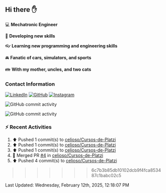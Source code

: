 ## Hi there ✋

:computer: **Mechatronic Engineer**

:pencil: **Developing new skills**

:eyeglasses: **Learning new programming and engineering skills**

:oncoming_automobile: **Fanatic of cars, simulators, and sports**

:family: **With my mother, uncles, and two cats**

### Contact Information

[![LinkedIn](https://img.shields.io/badge/LinkedIn-Profile-blue?logo=linkedin)](https://www.linkedin.com/in/mario-alexander-vargas-celis/)      [![GitHub](https://img.shields.io/badge/GitHub-Profile-black?logo=github)](https://github.com/celioso)      [![Instagram](https://img.shields.io/badge/Instagram-Profile-E4405F?logo=instagram&logoColor=white)](https://www.instagram.com/celismarioalexander/)

![GitHub commit activity](https://img.shields.io/github/commit-activity/w/celioso/Cursos-de-Platzi)

![GitHub commit activity](https://img.shields.io/github/commit-activity/m/celioso/Cursos-de-Platzi)

### :zap: Recent Activities
<!--RECENT_ACTIVITY:start-->
1. ⬆️ Pushed 1 commit(s) to [celioso/Cursos-de-Platzi](https://github.com/celioso/Cursos-de-Platzi)<br>
2. ⬆️ Pushed 1 commit(s) to [celioso/Cursos-de-Platzi](https://github.com/celioso/Cursos-de-Platzi)<br>
3. ⬆️ Pushed 1 commit(s) to [celioso/Cursos-de-Platzi](https://github.com/celioso/Cursos-de-Platzi)<br>
4. 🎉 Merged PR [#4](https://github.com/celioso/Cursos-de-Platzi/pull/4) in [celioso/Cursos-de-Platzi](https://github.com/celioso/Cursos-de-Platzi)<br>
5. ⬆️ Pushed 4 commit(s) to [celioso/Cursos-de-Platzi](https://github.com/celioso/Cursos-de-Platzi)<br>
<!--RECENT_ACTIVITY:end-->
>>>>>>> 6c7b3b85db10102dcb9f4fca853487c1babc02c5
<!--RECENT_ACTIVITY:last_update-->
Last Updated: Wednesday, February 12th, 2025, 12:18:07 PM
<!--RECENT_ACTIVITY:last_update_end-->